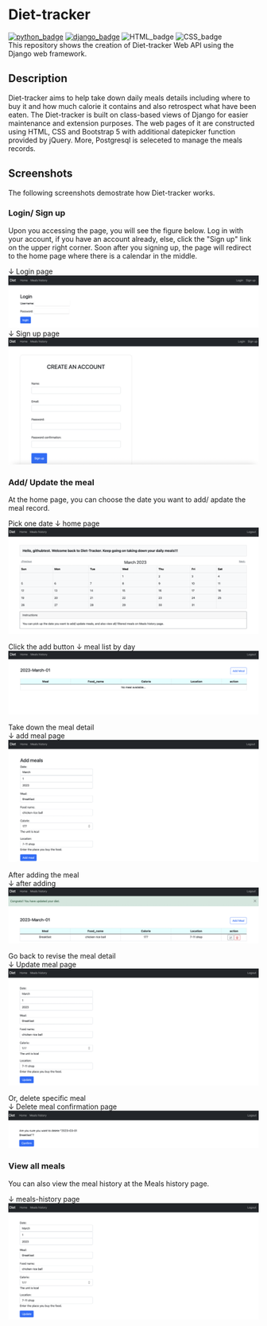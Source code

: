 # Diet-tracker
[![python_badge](https://img.shields.io/badge/Python-3776AB?style=for-the-badge&logo=python&logoColor=white&link=https://www.python.org/)](https://www.python.org/) [![django_badge](https://img.shields.io/badge/Django-092E20?style=for-the-badge&logo=django&logoColor=white&link=https://www.djangoproject.com)](https://www.djangoproject.com) ![HTML_badge](https://img.shields.io/badge/HTML5-E34F26?style=for-the-badge&logo=html5&logoColor=white) ![CSS_badge](https://img.shields.io/badge/CSS-239120?&style=for-the-badge&logo=css3&logoColor=white)  
This repository shows the creation of Diet-tracker Web API using the Django web framework.
## Description
Diet-tracker aims to help take down daily meals details including where to buy it and how much calorie it contains and also retrospect what have been eaten.
The Diet-tracker is built on class-based views of Django for easier maintenance and extension purposes. The web pages of it are constructed using HTML, CSS and Bootstrap 5 with additional datepicker function provided by jQuery. More, Postgresql is seleceted to manage the meals records.

## Screenshots
The following screenshots demostrate how Diet-tracker works.

### Login/ Sign up
Upon you accessing the page, you will see the figure below.
Log in with your account, if you have an account already, else, click the "Sign up" link on the upper right corner. Soon after you signing up, the page will redirect to the home page where there is a calendar in the middle.

&#8595; Login page  
![login](./mysite/.github/Login.png)
&#8595; Sign up page   
![Signup](./mysite/.github/Sign_up.png)

### Add/ Update the meal
At the home page, you can choose the date you want to add/ apdate the meal record.

Pick one date 
&#8595; home page  
![Home](./mysite/.github/Home.png)

Click the add button 
&#8595; meal list by day  
![meal_list_by_day](./mysite/.github/Meal_list_by_day.png)

Take down the meal detail  
&#8595; add meal page  
![add_meal](./mysite/.github/Add_meal.png)  

After adding the meal  
&#8595; after adding  
![add_successfully](./mysite/.github/add_meal_successful.png)  

Go back to revise the meal detail  
&#8595; Update meal page  
![Update](./mysite/.github/Update.png)  

Or, delete specific meal  
&#8595; Delete meal confirmation page  
![Delete](./mysite/.github/Delete_confirm.png)  

### View all meals  
You can also view the meal history at the Meals history page.  

&#8595; meals-history page  
![Update](./mysite/.github/Update.png)
